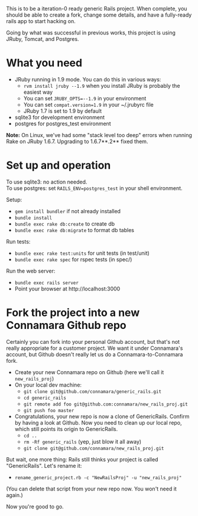 This is to be a iteration-0 ready generic Rails project.
When complete, you should be able to create a fork, 
change some details, and have a fully-ready rails app to
start hacking on.

Going by what was successful in previous works, this project is using JRuby, Tomcat, and Postgres.

What you need
=============

* JRuby running in 1.9 mode.  You can do this in various ways:
  * `rvm install jruby --1.9` when you install JRuby is probably the easiest way
  * You can set `JRUBY_OPTS=--1.9` in your environment
  * You can set `compat.version=1.9` in your ~/.jrubyrc file
  * JRuby 1.7 is set to 1.9 by default
* sqlite3 for development environment
* postgres for postgres\_test environment

**Note:** On Linux, we've had some "stack level too deep" errors when running Rake on JRuby 1.6.7.  Upgrading to 1.6.7**.2** fixed them.


Set up and operation
====================

To use sqlite3: no action needed.  
To use postgres: set `RAILS_ENV=postgres_test` in your shell environment.

Setup:

* `gem install bundler` if not already installed
* `bundle install`
* `bundle exec rake db:create` to create db
* `bundle exec rake db:migrate` to format db tables

Run tests:

* `bundle exec rake test:units` for unit tests (in test/unit)
* `bundle exec rake spec` for rspec tests (in spec/)

Run the web server:

* `bundle exec rails server`
* Point your browser at http://localhost:3000


Fork the project into a new Connamara Github repo
=================================================

Certainly you can fork into your personal Github account, but that's
not really appropriate for a customer project.  We want it under Connamara's
account, but Github doesn't really let us do a Connamara-to-Connamara fork.

* Create your new Connamara repo on Github (here we'll call it `new_rails_proj`)
* On your local dev machine:
  * `git clone git@github.com/connamara/generic_rails.git`
  * `cd generic_rails`
  * `git remote add foo git@github.com:connamara/new_rails_proj.git`
  * `git push foo master`
* Congratulations, your new repo is now a clone of GenericRails.  Confirm by having a look at Github.  Now you need to clean up our local repo, which still points its origin to GenericRails.
  * `cd ..`
  * `rm -Rf generic_rails` (yep, just blow it all away)
  * `git clone git@github.com/connamara/new_rails_proj.git`

But wait, one more thing: Rails still thinks your project is called "GenericRails".  Let's rename it:

* `rename_generic_project.rb -c "NewRailsProj" -u "new_rails_proj"`

(You can delete that script from your new repo now.  You won't need it again.)

Now you're good to go.
